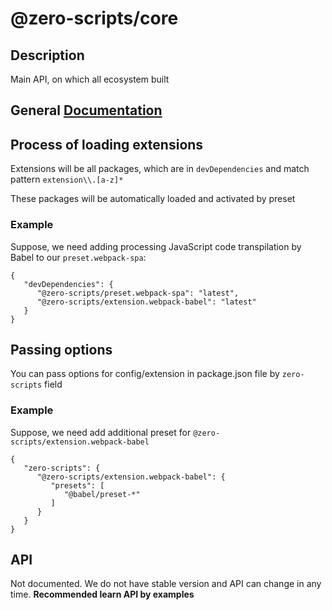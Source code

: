 # @zero-scripts/core

## Description

Main API, on which all ecosystem built

## General [Documentation](https://github.com/zero-scripts/zero-scripts/tree/docs/update-readme#description)

## Process of loading extensions

Extensions will be all packages, which are in `devDependencies` and match pattern `extension\\.[a-z]*`

These packages will be automatically loaded and activated by preset

### Example

Suppose, we need adding processing JavaScript code transpilation by Babel to our `preset.webpack-spa`:

```
{
   "devDependencies": {
      "@zero-scripts/preset.webpack-spa": "latest",
      "@zero-scripts/extension.webpack-babel": "latest"
   }
}
```

## Passing options

You can pass options for config/extension in package.json file by `zero-scripts` field

### Example

Suppose, we need add additional preset for `@zero-scripts/extension.webpack-babel`

```
{
   "zero-scripts": {
      "@zero-scripts/extension.webpack-babel": {
         "presets": [
            "@babel/preset-*"
         ]
      }
   }
}
```

## API

Not documented. We do not have stable version and API can change in any time. **Recommended learn API by examples**
